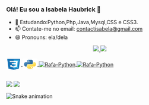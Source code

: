### Olá! Eu sou a Isabela Haubrick 👋



- 🌱 Estudando:Python,Php,Java,Mysql,CSS e CSS3.
- 📫 Contate-me no email: contactisabela@gmail.com
- 😄 Pronouns: ela/dela

<div align="center"> 
  <a href="https://github.com/Isabelahk">
  <img height="160em" src="https://github-readme-stats.vercel.app/api?username=Isabelahk&show_icons=true&theme=dracula&include_all_commits=true&count_private=true"/>
  <img height="90em" src="https://github-readme-stats.vercel.app/api/top-langs/?username=Isabelahk&layout=compact&langs_count=7&theme=dracula"/>
</div>

<div style="display: inline_block"><br>
  <img align="center" alt="Rafa-CSS" height="30" width="40" src="https://raw.githubusercontent.com/devicons/devicon/master/icons/css3/css3-original.svg">
  <img align="center" alt="Rafa-Python" height="30" width="40" src="https://raw.githubusercontent.com/devicons/devicon/master/icons/python/python-original.svg">
  <img align="center" alt="Rafa-Python" height="30" width="40" src="https://cdn.jsdelivr.net/gh/devicons/devicon/icons/php/php-plain.svg">
  <img align="center" alt="Rafa-Python" height="30" width="40" src="https://cdn.jsdelivr.net/gh/devicons/devicon/icons/java/java-original-wordmark.svg">
 

</div>

##

<div> 
  <a href = "mailto:isabelahaubrick1@gmail.com"><img src="https://img.shields.io/badge/Gmail-D14836?style=for-the-badge&logo=gmail&logoColor=white" target="_blank"></a>
  <a href="https://www.linkedin.com/in/isabela-haubrick-7b592a227" target="_blank"><img src="https://img.shields.io/badge/LinkedIn-0077B5?style=for-the-badge&logo=linkedin&logoColor=white" target="_blank"></a> 
 
  ![Snake animation](https://github.com/Isabelahk/Isabelahk/blob/output/github-contribution-grid-snake.svg)
 
</div>
